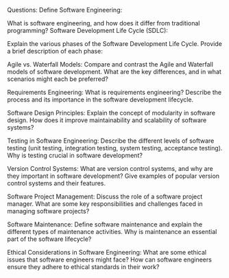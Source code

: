 Questions:
Define Software Engineering:
<!--
Software engineering is the systematic application of engineering principles, methods, and tools to the development and maintenance of high-quality software systems.
-->

What is software engineering, and how does it differ from traditional programming?
Software Development Life Cycle (SDLC):
 <!-- 
    Software Engineering is a structured approach to software development that involves planning, design, coding, testing, and maintenance to create high-quality, maintainable, and scalable systems. It emphasizes user needs, sustainability, and team collaboration. On the other hand, traditional Programming focuses mainly on writing code to solve specific problems without considering the entire software lifecycle. It involves simpler processes, minimal documentation, and is often done by individuals or small teams.
-->

Explain the various phases of the Software Development Life Cycle. Provide a brief description of each phase:
<!--
    1.Requirements: This phase involves gathering and documenting user needs and system requirements.
    2.Design: This is where we create high-level and detailed designs of the software architecture and user interface.
    3.Implementation: This where we write code and build the software according to the design specifications.
    4.Testing: This phase involves conducting various tests to ensure the software meets quality standards and functional requirements.
    5.Deployment: The product is then released to the public at this stage.
    6.Maintenance: This phase involves cotinuouse maintenance by providing ongoing support, updates, and enhancements after deployment.
-->

Agile vs. Waterfall Models:
Compare and contrast the Agile and Waterfall models of software development. What are the key differences, and in what scenarios might each be preferred?
<!--
    1. The Agile model  is incremental and higly iterative to changes. It involves continuous testing throughout the development process which is divided into small manageable units called sprint meetings to plan and review the project incrementally till its completion. Agile aims to create a dynamic, flexible and efficient development environment that can adapt to change and deliver high-quality products that meet customer needs. 
    AGILE wll be preferred in cases of building projects like E-Commerce and social media applications with functions like "Register", "Login", "Post", "Message", "Purchase" or cases of building a car, we will have to test fir functions like, "Speed", "Strength", "Durability" etc. Each of these functions will have to be tested during the development phase to check that the functions are working properly before release or go back to work on them again, this model also gives the opportunity to acquire creative ideas through client  feedback.

    2. On the other hand, Waterfall models are straightforawrd, sequential and less adaptable to changes because once one phase is complete it is difficult to change. It is a traditional approach that works best for projects with clear, unchanging requirements. While it provides structure and predictability, its inflexibility and late testing stages can pose challenges in dynamic environments where requirements may evolve. 
    WATERFALL might be ideal for projects with less functionalities, straightforward objectives and predefined expectations like building a portfolio website for a data analyst etc where the outcome is foreseen.
-->


Requirements Engineering:
What is requirements engineering? Describe the process and its importance in the software development lifecycle.
<!--
    Requirements Engineering is a fundamental aspect of software development. It defines project needs, aligns stakeholders, and supports planning, quality assurance, and change management. Effective requeirements enginnering enhances project success by ensuring the final product meets user needs, is on time, and within budget, while also maintaining high quality and managing risks effectively.
 
    It's processess include;
        - Gather requirements from stakeholders and other sources by conducting reviews and brainstorming sessions using case diagrams, user stories etc.
        - Refine and clarify the gathered requirements, identify any conflicts by prioritizing requirements, carrying feasibitlty studies and performing risk analysis.
        - Document the requirements in clear and detailed manner by creating a requirement specification i.e. the functional and non-functional requirements.
        - Ensure that the requirements accurately reflect the needs and desired outcomes of the project by reviewing requirements with the stakeholders, conducting wlakthroughs and inspections.
        - Manage changes to the requirements throughout the software development lifecycle byt tracking the requirement changes and progress, maintaining traceability and managing versions of the projects.
-->

Software Design Principles:
Explain the concept of modularity in software design. How does it improve maintainability and scalability of software systems?
<!--
    Modularity is a key concept in software design that emphasizes separating concerns, encapsulating components, and reducing dependencies. By breaking a software system into smaller, independent units, modularity improves maintainability by isolating changes, making the system easier to understand, and promoting reusability. It also enhances scalability by supporting parallel development, allowing for incremental scaling, and ensuring efficient load distribution. Ultimately, modularity results in more robust, flexible, and manageable software systems.

-->

Testing in Software Engineering:
Describe the different levels of software testing (unit testing, integration testing, system testing, acceptance testing). Why is testing crucial in software development?
<!--
Levels of Software Testing

1. Unit Testing:
   Unit Testing tests the individual components or units of code, such as functions or methods, to ensure they work as intended.
   This focuses on verifying the functionality of specific sections of code in isolation.
   The importance of this test is to catch bugs early in the development cycle, ensures each part works correctly before integration.

2. Integration Testing:
   Intergration testing tests the interaction between integrated units or components to detect interface defects.
   This test focuses on ensuring that combined parts of the application work together as expected.
   The importance of integration testing is to idintify issues in the interaction between modules, ensuring components work together correctly.

3. System Testing:
   This testing tests the complete and fully integrated software product to evaluate the system's compliance with its specified requirements.
   The importance of this test is to ensure that the system meets the functional and non-functional requirements and behaves as expected in a complete environment.

4. Acceptance Testing:
   This testing is conducted to determine if the software is ready for release, and it often involves end-users or clients. This focuses on Validating the system against business requirements and ensuring it meets the acceptance criteria.
   The importance of this level is to Confirm the software is ready for deployment, meets user expectations, and fulfills business needs.

Importance of Testing in Software Development

Testing is crucial for delivering reliable, functional, and high-quality software, contributing to overall success and user satisfaction.
-->

Version Control Systems:
What are version control systems, and why are they important in software development? Give examples of popular version control systems and their features.
<!--
    Version control systems are tools that help manage changes to source code over time. They keep track of every modification to the code in a special kind of database. If a mistake is made, developers can turn back the clock and compare earlier versions of the code to help fix the mistake while minimizing disruption to all team members.
    Version Control Systems are crucial in software development for collaboration, history tracking, branching and merging, backup and recovery, and maintaining code integrity.
-->

Software Project Management:
Discuss the role of a software project manager. What are some key responsibilities and challenges faced in managing software projects?
<!--
    A software project manager is responsible for planning, executing, and overseeing software development projects. They ensure that the project is completed on time, within budget, and meets the required quality standards.

    - Project Managers are responsible for planning, team management, risk management, stakeholder engagement, quality assurance, budget control, timeline management, and documentation. 

    The challenges Project Managers face include managing scope creep, resource allocation, risk, stakeholder expectations, technical issues, time management, quality control, and communication.
-->

Software Maintenance:
Define software maintenance and explain the different types of maintenance activities. Why is maintenance an essential part of the software lifecycle?
<!--
    Software Maintenance refers to the process of 
    modifying and updating applications after deployment to correct faults, improve performance, and adapt to changes, ensuring the software remains useful and relevant.

    Types of Maintenance Activities includes;

    Corrective Maintenance:
    - This involves fixing bugs and errors discovered in the software after it has been released by debugging, error correction.

    Adaptive Maintenance:
    This involves modifying the software to keep it compatible with changing environments, such as new operating systems, hardware, or software dependencies by updating libraries, adjusting to new platforms, and adapting to new standards.

    Perfective Maintenance:
    This involves enhancing and improving the software to increase performance, maintainability, or other attributes like code optimization and improving user interfaces or adding new features.

    Preventive Maintenance:
    This involves making changes to prevent future problems and improve the software's robustness
    using code refactoring, updating documentation, and restructuring code to prevent potential issues.

    Regular maintenance is essential for prolonging the software’s useful life, enhancing user satisfaction, maintaining security, and ensuring compliance, thereby providing ongoing value to users and stakeholders.
-->

Ethical Considerations in Software Engineering:
What are some ethical issues that software engineers might face? How can software engineers ensure they adhere to ethical standards in their work?
<!--
    Software engineers face a range of ethical issues, including privacy, security, intellectual property, quality, transparency, bias, and professional responsibility. Adhering to ethical standards involves ongoing education, following established codes of ethics, incorporating privacy and security best practices, respecting intellectual property, ensuring comprehensive testing, maintaining transparency, mitigating bias, and upholding professional accountability. These measures help ensure ethical conduct and the development of trustworthy software.
-->